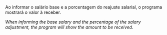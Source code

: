 Ao informar o salário base e a porcentagem do reajuste salarial, o programa mostrará o valor à receber.

<i>When informing the base salary and the percentage of the salary adjustment, the program will show the amount to be received.<i>
